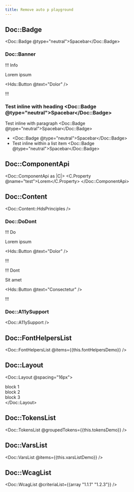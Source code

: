 ```yaml
---
title: Remove auto p playground
---
```


## Doc::Badge

<Doc::Badge @type="neutral">Spacebar</Doc::Badge>

### Doc::Banner

!!! Info

Lorem ipsum

<Hds::Button @text="Dolor" />

!!!


### Test inline with heading <Doc::Badge @type="neutral">Spacebar</Doc::Badge>

Test inline with paragraph <Doc::Badge @type="neutral">Spacebar</Doc::Badge>

- <Doc::Badge @type="neutral">Spacebar</Doc::Badge>
- Test inline within a list item <Doc::Badge @type="neutral">Spacebar</Doc::Badge>

## Doc::ComponentApi

<Doc::ComponentApi as |C|>
<C.Property @name="test">Lorem</C.Property>
</Doc::ComponentApi>

## Doc::Content

<Doc::Content::HdsPrinciples />

### Doc::DoDont

!!! Do

Lorem ipsum

<Hds::Button @text="Dolor" />

!!!

!!! Dont

Sit amet

<Hds::Button @text="Consectetur" />

!!!

### Doc::A11ySupport

<Doc::A11ySupport />

## Doc::FontHelpersList

<Doc::FontHelpersList @items={{this.fontHelpersDemo}} />

## Doc::Layout

<Doc::Layout @spacing="16px"><div>block 1</div><div>block 2</div><div>block 3</div></Doc::Layout>

## Doc::TokensList

<Doc::TokensList @groupedTokens={{this.tokensDemo}} />

## Doc::VarsList

<Doc::VarsList @items={{this.varsListDemo}} />

## Doc::WcagList

<Doc::WcagList @criteriaList={{array "1.1.1" "1.2.3"}} />
